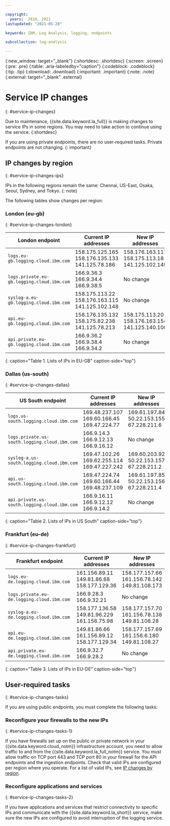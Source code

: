 ```yaml
---

copyright:
  years:  2018, 2021
lastupdated: "2021-05-28"

keywords: IBM, Log Analysis, logging, endpoints

subcollection: log-analysis

---
```


{:new_window: target="_blank"}
{:shortdesc: .shortdesc}
{:screen: .screen}
{:pre: .pre}
{:table: .aria-labeledby="caption"}
{:codeblock: .codeblock}
{:tip: .tip}
{:download: .download}
{:important: .important}
{:note: .note}
{:external: target="_blank" .external}

# Service IP changes
{: #service-ip-changes}

Due to maintenance, {{site.data.keyword.la_full}} is making changes to service IPs in some regions. You may need to take action to continue using the service.
{:shortdesc}

If you are using private endpoints, there are no user-required tasks. Private endpoints are not changing.
{: important}

## IP changes by region
{: #service-ip-changes-ips}

IPs in the following regions remain the same: Chennai, US-East, Osaka, Seoul, Sydney, and Tokyo.
{: note}


The following tables show changes per region:

### London (eu-gb)
{: #service-ip-changes-london}

| London endpoint                                    | Current IP addresses                                      | New IP addresses |
|----------------------------------------------------|-----------------------------------------------------------|-------------------------------------------|
| `logs.eu-gb.logging.cloud.ibm.com`                 | 158.175.125.165 </br>158.176.135.133 </br>141.125.78.186  | 158.176.163.117 </br>158.175.113.18 </br>141.125.102.149 |
| `logs.private.eu-gb.logging.cloud.ibm.com`         | 166.9.36.3 </br>166.9.34.4 </br>166.9.38.5                | No change |
| `syslog-a.eu-gb.logging.cloud.ibm.com`             | 158.175.113.22 </br>158.176.163.115 </br>141.125.102.148  | No change |
| `api.eu-gb.logging.cloud.ibm.com`                  | 158.176.135.132 </br>158.175.82.238 </br>141.125.78.213   | 158.175.113.20 </br>158.176.163.154 </br>141.125.140.100 |
| `api.private.eu-gb.logging.cloud.ibm.com`          | 166.9.36.2 </br>166.9.38.4 </br>166.9.34.2                | No change |
{: caption="Table 1. Lists of IPs in EU-GB" caption-side="top"}

### Dallas (us-south)
{: #service-ip-changes-dallas}

| US South endpoint                                     | Current IP addresses                                      | New IP addresses  |
|-------------------------------------------------------|-----------------------------------------------------------|-------------------------------------------|
| `logs.us-south.logging.cloud.ibm.com`                 | 169.48.237.107 </br>169.60.166.45 </br>169.47.224.77      | 169.61.197.84 </br>50.22.153.155 </br>67.228.211.6 |
| `logs.private.us-south.logging.cloud.ibm.com`         | 166.9.14.3 </br>166.9.12.13 </br>166.9.16.12              | No change |
| `syslog-a.us-south.logging.cloud.ibm.com`             | 169.47.102.26 </br>169.62.255.114 </br>169.47.227.242     | 169.60.203.92 </br>50.22.153.157 </br>67.228.211.2 |
| `api.us-south.logging.cloud.ibm.com`                  | 169.47.224.74 </br>169.60.166.44 </br>169.48.237.109      | 169.61.197.85 </br>50.22.153.156 </br>67.228.211.4 |
| `api.private.us-south.logging.cloud.ibm.com`          | 166.9.16.11 </br>166.9.12.12 </br>166.9.14.2              | No change |
{: caption="Table 2. Lists of IPs in US South" caption-side="top"}




### Frankfurt (eu-de)
{: #service-ip-changes-frankfurt}

| Frankfurt endpoint                                 | Current IP addresses                                      | New IP addresses  |
|----------------------------------------------------|-----------------------------------------------------------|-------------------------------------------|
| `logs.eu-de.logging.cloud.ibm.com`                 | 161.156.89.11 </br>149.81.86.68 </br>158.177.129.36       | 158.177.157.66 </br>161.156.78.142 </br>149.81.108.173 |
| `logs.private.eu-de.logging.cloud.ibm.com`         | 166.9.28.3 </br>166.9.32.21                               | No change |
| `syslog-a.eu-de.logging.cloud.ibm.com`             | 158.177.136.58 </br>149.81.96.229 </br>161.156.75.98      | 158.177.157.70 </br>161.156.78.138 </br>149.81.108.28 |
| `api.eu-de.logging.cloud.ibm.com`                  | 149.81.86.66 </br>161.156.89.12 </br>158.177.129.34       | 158.177.157.69 </br>161.156.6.180 </br>149.81.108.27 |
| `api.private.eu-de.logging.cloud.ibm.com`          | 166.9.32.7 </br>166.9.28.2                                | No change |
{: caption="Table 3. Lists of IPs in EU-DE" caption-side="top"}



## User-required tasks
{: #service-ip-changes-tasks}

If you are using public endpoints, you must complete the following tasks:

### Reconfigure your firewalls to the new IPs
{: #service-ip-changes-tasks-1}

If you have firewalls set up on the public or private network in your {{site.data.keyword.cloud_notm}} infrastructure account, you need to allow traffic to and from the {{site.data.keyword.la_full_notm}} service. You must allow traffic on TCP port 443 and TCP port 80 in your firewall for the API endpoints and the ingestion endpoints. Check that valid IPs are configured per region where you operate. For a list of valid IPs, see [IP changes by region](/docs/log-analysis?topic=log-analysis-service-ip-changes#service-ip-changes-ips).

### Reconfigure applications and services
{: #service-ip-changes-tasks-2}

If you have applications and services that restrict connectivity to specific IPs and communicate with the {{site.data.keyword.la_short}} service, make sure the new IPs are configured to avoid interruption of the logging service.




